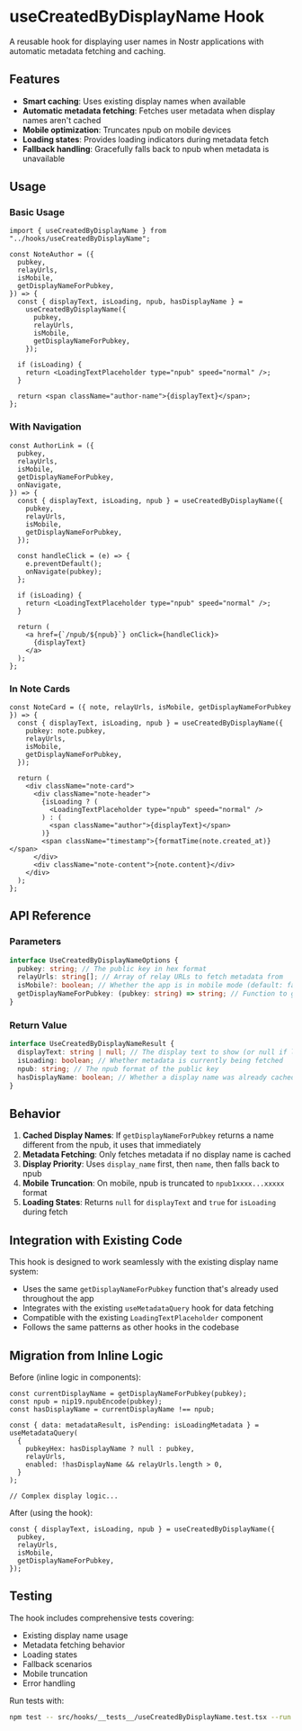 # useCreatedByDisplayName Hook

A reusable hook for displaying user names in Nostr applications with automatic metadata fetching and caching.

## Features

- **Smart caching**: Uses existing display names when available
- **Automatic metadata fetching**: Fetches user metadata when display names aren't cached
- **Mobile optimization**: Truncates npub on mobile devices
- **Loading states**: Provides loading indicators during metadata fetch
- **Fallback handling**: Gracefully falls back to npub when metadata is unavailable

## Usage

### Basic Usage

```tsx
import { useCreatedByDisplayName } from "../hooks/useCreatedByDisplayName";

const NoteAuthor = ({
  pubkey,
  relayUrls,
  isMobile,
  getDisplayNameForPubkey,
}) => {
  const { displayText, isLoading, npub, hasDisplayName } =
    useCreatedByDisplayName({
      pubkey,
      relayUrls,
      isMobile,
      getDisplayNameForPubkey,
    });

  if (isLoading) {
    return <LoadingTextPlaceholder type="npub" speed="normal" />;
  }

  return <span className="author-name">{displayText}</span>;
};
```

### With Navigation

```tsx
const AuthorLink = ({
  pubkey,
  relayUrls,
  isMobile,
  getDisplayNameForPubkey,
  onNavigate,
}) => {
  const { displayText, isLoading, npub } = useCreatedByDisplayName({
    pubkey,
    relayUrls,
    isMobile,
    getDisplayNameForPubkey,
  });

  const handleClick = (e) => {
    e.preventDefault();
    onNavigate(pubkey);
  };

  if (isLoading) {
    return <LoadingTextPlaceholder type="npub" speed="normal" />;
  }

  return (
    <a href={`/npub/${npub}`} onClick={handleClick}>
      {displayText}
    </a>
  );
};
```

### In Note Cards

```tsx
const NoteCard = ({ note, relayUrls, isMobile, getDisplayNameForPubkey }) => {
  const { displayText, isLoading, npub } = useCreatedByDisplayName({
    pubkey: note.pubkey,
    relayUrls,
    isMobile,
    getDisplayNameForPubkey,
  });

  return (
    <div className="note-card">
      <div className="note-header">
        {isLoading ? (
          <LoadingTextPlaceholder type="npub" speed="normal" />
        ) : (
          <span className="author">{displayText}</span>
        )}
        <span className="timestamp">{formatTime(note.created_at)}</span>
      </div>
      <div className="note-content">{note.content}</div>
    </div>
  );
};
```

## API Reference

### Parameters

```typescript
interface UseCreatedByDisplayNameOptions {
  pubkey: string; // The public key in hex format
  relayUrls: string[]; // Array of relay URLs to fetch metadata from
  isMobile?: boolean; // Whether the app is in mobile mode (default: false)
  getDisplayNameForPubkey: (pubkey: string) => string; // Function to get existing display names
}
```

### Return Value

```typescript
interface UseCreatedByDisplayNameResult {
  displayText: string | null; // The display text to show (or null if loading)
  isLoading: boolean; // Whether metadata is currently being fetched
  npub: string; // The npub format of the public key
  hasDisplayName: boolean; // Whether a display name was already cached
}
```

## Behavior

1. **Cached Display Names**: If `getDisplayNameForPubkey` returns a name different from the npub, it uses that immediately
2. **Metadata Fetching**: Only fetches metadata if no display name is cached
3. **Display Priority**: Uses `display_name` first, then `name`, then falls back to npub
4. **Mobile Truncation**: On mobile, npub is truncated to `npub1xxxx...xxxxx` format
5. **Loading States**: Returns `null` for `displayText` and `true` for `isLoading` during fetch

## Integration with Existing Code

This hook is designed to work seamlessly with the existing display name system:

- Uses the same `getDisplayNameForPubkey` function that's already used throughout the app
- Integrates with the existing `useMetadataQuery` hook for data fetching
- Compatible with the existing `LoadingTextPlaceholder` component
- Follows the same patterns as other hooks in the codebase

## Migration from Inline Logic

Before (inline logic in components):

```tsx
const currentDisplayName = getDisplayNameForPubkey(pubkey);
const npub = nip19.npubEncode(pubkey);
const hasDisplayName = currentDisplayName !== npub;

const { data: metadataResult, isPending: isLoadingMetadata } = useMetadataQuery(
  {
    pubkeyHex: hasDisplayName ? null : pubkey,
    relayUrls,
    enabled: !hasDisplayName && relayUrls.length > 0,
  }
);

// Complex display logic...
```

After (using the hook):

```tsx
const { displayText, isLoading, npub } = useCreatedByDisplayName({
  pubkey,
  relayUrls,
  isMobile,
  getDisplayNameForPubkey,
});
```

## Testing

The hook includes comprehensive tests covering:

- Existing display name usage
- Metadata fetching behavior
- Loading states
- Fallback scenarios
- Mobile truncation
- Error handling

Run tests with:

```bash
npm test -- src/hooks/__tests__/useCreatedByDisplayName.test.tsx --run
```
